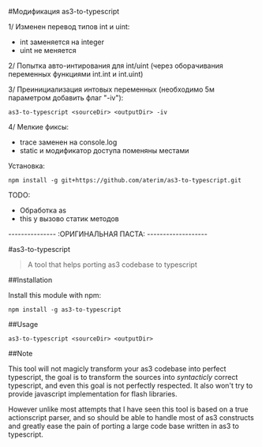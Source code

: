 #Модификация as3-to-typescript 

1/ Изменен перевод типов int и uint:
 - int заменяется на integer
 - uint не меняется

2/ Попытка авто-интирования для int/uint (через оборачивания переменных функциями int.int и int.uint)

3/ Преинициализация интовых переменных (необходимо 5м параметром добавить флаг "-iv"):

```
as3-to-typescript <sourceDir> <outputDir> -iv
```

4/ Мелкие фиксы:
- trace заменен на console.log
- static и модификатор доступа поменяны местами


Установка: 

```
npm install -g git+https://github.com/aterim/as3-to-typescript.git
```



TODO:
- Обработка as
- this у вызово статик методов


--------------- :ОРИГИНАЛЬНАЯ ПАСТА: -------------------


#as3-to-typescript

> A tool that helps porting as3 codebase to typescript


##Installation

Install this module with npm: 

```
npm install -g as3-to-typescript
```

##Usage

```
as3-to-typescript <sourceDir> <outputDir>
```

##Note

This tool will not magicly transform your as3 codebase into perfect typescript, the goal is to transform the sources into *syntacticly* correct typescript, and even this goal is not perfectly respected. It also won't try to provide javascript implementation for flash libraries.

However unlike most attempts that I have seen this tool is based on a true actionscript parser, and so should be able to handle most of as3 constructs and greatly ease the pain of porting a large code base written in as3 to typescript.
